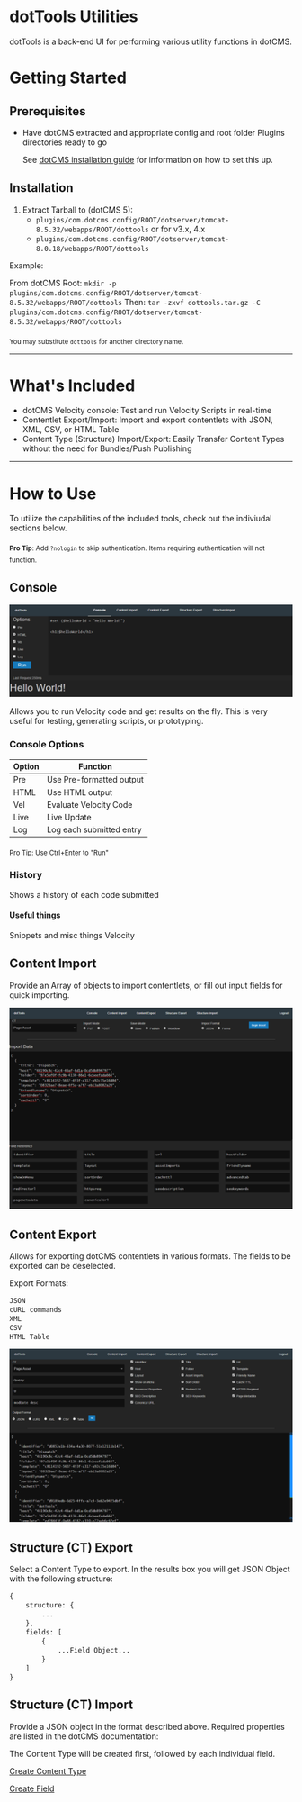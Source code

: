 # dotTools Utilities

dotTools is a back-end UI for performing various utility functions in dotCMS.


# Getting Started

## Prerequisites

* Have dotCMS extracted and appropriate config and root folder Plugins directories ready to go

&nbsp;&nbsp;&nbsp;&nbsp;&nbsp;
See [dotCMS installation guide](https://github.com/x0rsw1tch/DotCMSVelocity/blob/master/dotcms-installation.md#dotcms-installation-1) for information on how to set this up.


## Installation

1. Extract Tarball to (dotCMS 5):
    + `plugins/com.dotcms.config/ROOT/dotserver/tomcat-8.5.32/webapps/ROOT/dottools`
	or for v3.x, 4.x
	+ `plugins/com.dotcms.config/ROOT/dotserver/tomcat-8.0.18/webapps/ROOT/dottools`

Example: 

From dotCMS Root: `mkdir -p  plugins/com.dotcms.config/ROOT/dotserver/tomcat-8.5.32/webapps/ROOT/dottools`
Then: `tar -zxvf dottools.tar.gz -C plugins/com.dotcms.config/ROOT/dotserver/tomcat-8.5.32/webapps/ROOT/dottools`

<sub>You may substitute `dottools` for another directory name.</sub>

---
# What's Included

* dotCMS Velocity console: Test and run Velocity Scripts in real-time
* Contentlet Export/Import: Import and export contentlets with JSON, XML, CSV, or HTML Table
* Content Type (Structure) Import/Export: Easily Transfer Content Types without the need for Bundles/Push Publishing


---
# How to Use

To utilize the capabilities of the included tools, check out the indiviudal sections below.

<sub>**Pro Tip**: Add `?nologin` to skip authentication. Items requiring authentication will not function.</sub>

## Console

![Dot Tools Console](tools-console.png)

Allows you to run Velocity code and get results on the fly. This is very useful for testing, generating scripts, or prototyping.

### Console Options

| Option  | Function
| ------- |--------------
| Pre     | Use Pre-formatted output
| HTML    | Use HTML output
| Vel     | Evaluate Velocity Code
| Live    | Live Update
| Log     | Log each submitted entry

<sub>Pro Tip: Use Ctrl+Enter to "Run"</sub>

### History

Shows a history of each code submitted 

#### Useful things

Snippets and misc things Velocity


## Content Import

Provide an Array of objects to import contentlets, or fill out input fields for quick importing. 

![Dot Tools Content Import](tools-content-import.png)


## Content Export

Allows for exporting dotCMS contentlets in various formats. The fields to be exported can be deselected.

Export Formats:
```
JSON
cURL commands
XML
CSV
HTML Table
```

![Dot Tools Content Export](tools-content-export.png)


## Structure (CT) Export

Select a Content Type to export. In the results box you will get JSON Object with the following structure:

```
{
	structure: {
		...
	},
	fields: [
		{
			...Field Object...
		}
	]
}

```


## Structure (CT) Import

Provide a JSON object in the format described above. Required properties are listed in the dotCMS documentation:

The Content Type will be created first, followed by each individual field.

[Create Content Type](https://dotcms.com/docs/latest/content-type-api#createContentType)

[Create Field](https://dotcms.com/docs/latest/fields-content-type-api#createField)